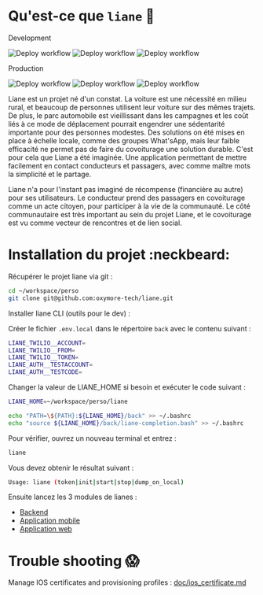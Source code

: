 # Qu'est-ce que `liane` :seedling:

Development

![Deploy workflow](https://github.com/oxymore-tech/liane/actions/workflows/deploy.yml/badge.svg?branch=develop)
![Deploy workflow](https://github.com/oxymore-tech/liane/actions/workflows/android.yml/badge.svg?branch=develop)
![Deploy workflow](https://github.com/oxymore-tech/liane/actions/workflows/ios.yml/badge.svg?branch=develop)

Production

![Deploy workflow](https://github.com/oxymore-tech/liane/actions/workflows/deploy.yml/badge.svg?branch=main)
![Deploy workflow](https://github.com/oxymore-tech/liane/actions/workflows/android.yml/badge.svg?branch=main)
![Deploy workflow](https://github.com/oxymore-tech/liane/actions/workflows/ios.yml/badge.svg?branch=main)

Liane est un projet né d'un constat. La voiture est une nécessité en milieu rural, et beaucoup de personnes utilisent leur voiture sur des mêmes trajets. De plus, le parc automobile est vieillissant dans les campagnes et les coût liés à ce mode de déplacement pourrait engendrer une sédentarité importante pour des personnes modestes.
Des solutions on été mises en place à échelle locale, comme des groupes What'sApp, mais leur faible efficacité ne permet pas de faire du covoiturage une solution durable. C'est pour cela que Liane a été imaginée. Une application permettant de mettre facilement en contact conducteurs et passagers, avec comme maître mots la simplicité et le partage. 

Liane n'a pour l'instant pas imaginé de récompense (financière au autre) pour ses utilisateurs. Le conducteur prend des passagers en covoiturage comme un acte citoyen, pour participer à la vie de la communauté. Le côté communautaire est très important au sein du projet Liane, et le covoiturage est vu comme vecteur de rencontres et de lien social. 

# Installation du projet :neckbeard:

Récupérer le projet liane via git :

```bash
cd ~/workspace/perso
git clone git@github.com:oxymore-tech/liane.git
```

Installer liane CLI (outils pour le dev) :

Créer le fichier `.env.local` dans le répertoire `back` avec le contenu suivant :

```bash
LIANE_TWILIO__ACCOUNT=
LIANE_TWILIO__FROM=
LIANE_TWILIO__TOKEN=
LIANE_AUTH__TESTACCOUNT=
LIANE_AUTH__TESTCODE=
```

Changer la valeur de LIANE_HOME si besoin et exécuter le code suivant : 

```bash
LIANE_HOME=~/workspace/perso/liane

echo "PATH=\${PATH}:${LIANE_HOME}/back" >> ~/.bashrc
echo "source ${LIANE_HOME}/back/liane-completion.bash" >> ~/.bashrc
```

Pour vérifier, ouvrez un nouveau terminal et entrez :

```bash
liane
```

Vous devez obtenir le résultat suivant :

```bash
Usage: liane (token|init|start|stop|dump_on_local)
```

Ensuite lancez les 3 modules de lianes :

- [Backend](back/README.md)
- [Application mobile](app/README.md)
- [Application web](web/README.md)

# Trouble shooting :scream:

Manage IOS certificates and provisioning profiles :
[doc/ios_certificate.md](doc/ios_certificate.md)
